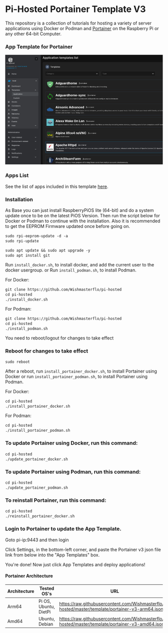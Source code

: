 # Pi-Hosted Portainer Template V3

This repository is a collection of tutorials for hosting a variety of server applications using Docker or Podman and [Portainer](https://github.com/portainer/portainer) on the Raspberry Pi or any other 64-bit Computer.

### App Template for Portainer
![App Template Image](https://github.com/Wishmasterflo/pi-hosted/blob/master/apptemplate.png?raw=true)

### Apps List

See the list of apps included in this template [here](https://github.com/Wishmasterflo/pi-hosted/blob/master/docs/AppList.md).

### Installation
As Base you can just install RaspberryPiOS lite (64-bit) and do a system update once to be on the latest PiOS Version.
Then run the script below for Docker or Podman to continue with the installation.
Also it is recommended to get the EEPROM Firmware updated once before going on.
```
sudo rpi-eeprom-update -d -a
sudo rpi-update
```

```
sudo apt update && sudo apt upgrade -y
sudo apt install git
```
Run `install_docker.sh`, to install docker, and add the current user to the docker usergroup.
or
Run `install_podman.sh`, to install Podman.

For Docker:
```
git clone https://github.com/Wishmasterflo/pi-hosted
cd pi-hosted
./install_docker.sh
```
For Podman:
```
git clone https://github.com/Wishmasterflo/pi-hosted
cd pi-hosted
./install_podman.sh
```
You need to reboot/logout for changes to take effect

### Reboot for changes to take effect

```
sudo reboot
```
After a reboot, run `install_portainer_docker.sh`, to install Portainer using Docker or
run `install_portainer_podman.sh`, to install Portainer using Podman. 

For Docker:
```
cd pi-hosted
./install_portainer_docker.sh 
```
For Podman:
```
cd pi-hosted
./install_portainer_podman.sh
```

### To update Portainer using Docker, run this command:
```
cd pi-hosted
./update_portainer_docker.sh
```
### To update Portainer using Podman, run this command:
```
cd pi-hosted
./update_portainer_podman.sh
```

### To reinstall Portainer, run this command:
```
cd pi-hosted
./reinstall_portainer_docker.sh
```


### Login to Portainer to update the App Template.

Goto pi-ip:9443 and then login

Click Settings, in the bottom-left corner, and paste the Portainer v3 json file link from below into the "App Templates" box.

You're done! Now just click App Templates and deploy applications!

#### Portainer Architecture

| Architecture | Tested OS's | URL |
| ------------ | ----------- | --- |
| Arm64   | Pi OS, Ubuntu, DietPi | https://raw.githubusercontent.com/Wishmasterflo/pi-hosted/master/template/portainer-v3-arm64.json|
| Amd64   | Ubuntu, Debian | https://raw.githubusercontent.com/Wishmasterflo/pi-hosted/master/template/portainer-v3-amd64.json |

